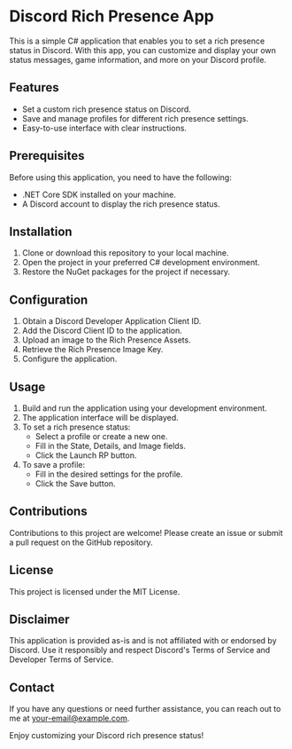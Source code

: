 # Discord Rich Presence App

This is a simple C# application that enables you to set a rich presence status in Discord. With this app, you can customize and display your own status messages, game information, and more on your Discord profile.

## Features

- Set a custom rich presence status on Discord.
- Save and manage profiles for different rich presence settings.
- Easy-to-use interface with clear instructions.

## Prerequisites

Before using this application, you need to have the following:

- .NET Core SDK installed on your machine.
- A Discord account to display the rich presence status.

## Installation

1. Clone or download this repository to your local machine.
2. Open the project in your preferred C# development environment.
3. Restore the NuGet packages for the project if necessary.

## Configuration

1. Obtain a Discord Developer Application Client ID.
2. Add the Discord Client ID to the application.
3. Upload an image to the Rich Presence Assets.
4. Retrieve the Rich Presence Image Key.
5. Configure the application.

## Usage

1. Build and run the application using your development environment.
2. The application interface will be displayed.
3. To set a rich presence status:
   - Select a profile or create a new one.
   - Fill in the State, Details, and Image fields.
   - Click the Launch RP button.
4. To save a profile:
   - Fill in the desired settings for the profile.
   - Click the Save button.

## Contributions

Contributions to this project are welcome! Please create an issue or submit a pull request on the GitHub repository.

## License

This project is licensed under the MIT License.

## Disclaimer

This application is provided as-is and is not affiliated with or endorsed by Discord. Use it responsibly and respect Discord's Terms of Service and Developer Terms of Service.

## Contact

If you have any questions or need further assistance, you can reach out to me at your-email@example.com.

Enjoy customizing your Discord rich presence status!
